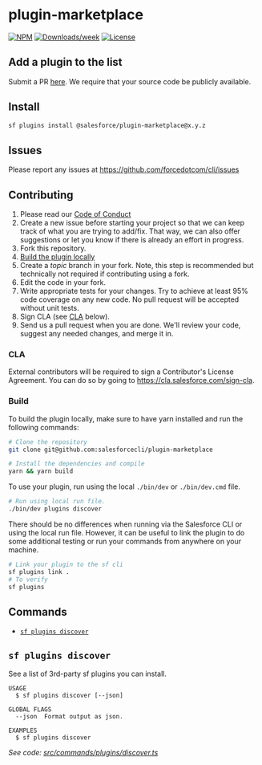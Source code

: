 # plugin-marketplace

[![NPM](https://img.shields.io/npm/v/@salesforce/plugin-marketplace.svg?label=@salesforce/plugin-marketplace)](https://www.npmjs.com/package/@salesforce/plugin-marketplace) [![Downloads/week](https://img.shields.io/npm/dw/@salesforce/plugin-marketplace.svg)](https://npmjs.org/package/@salesforce/plugin-marketplace) [![License](https://img.shields.io/badge/License-BSD%203--Clause-brightgreen.svg)](https://raw.githubusercontent.com/salesforcecli/plugin-marketplace/main/LICENSE.txt)

## Add a plugin to the list

Submit a PR [here](/src/shared/plugins.ts). We require that your source code be publicly available.

## Install

```bash
sf plugins install @salesforce/plugin-marketplace@x.y.z
```

## Issues

Please report any issues at https://github.com/forcedotcom/cli/issues

## Contributing

1. Please read our [Code of Conduct](CODE_OF_CONDUCT.md)
2. Create a new issue before starting your project so that we can keep track of
   what you are trying to add/fix. That way, we can also offer suggestions or
   let you know if there is already an effort in progress.
3. Fork this repository.
4. [Build the plugin locally](#build)
5. Create a _topic_ branch in your fork. Note, this step is recommended but technically not required if contributing using a fork.
6. Edit the code in your fork.
7. Write appropriate tests for your changes. Try to achieve at least 95% code coverage on any new code. No pull request will be accepted without unit tests.
8. Sign CLA (see [CLA](#cla) below).
9. Send us a pull request when you are done. We'll review your code, suggest any needed changes, and merge it in.

### CLA

External contributors will be required to sign a Contributor's License
Agreement. You can do so by going to https://cla.salesforce.com/sign-cla.

### Build

To build the plugin locally, make sure to have yarn installed and run the following commands:

```bash
# Clone the repository
git clone git@github.com:salesforcecli/plugin-marketplace

# Install the dependencies and compile
yarn && yarn build
```

To use your plugin, run using the local `./bin/dev` or `./bin/dev.cmd` file.

```bash
# Run using local run file.
./bin/dev plugins discover
```

There should be no differences when running via the Salesforce CLI or using the local run file. However, it can be useful to link the plugin to do some additional testing or run your commands from anywhere on your machine.

```bash
# Link your plugin to the sf cli
sf plugins link .
# To verify
sf plugins
```

## Commands

<!-- commands -->

- [`sf plugins discover`](#sf-plugins-discover)

## `sf plugins discover`

See a list of 3rd-party sf plugins you can install.

```
USAGE
  $ sf plugins discover [--json]

GLOBAL FLAGS
  --json  Format output as json.

EXAMPLES
  $ sf plugins discover
```

_See code: [src/commands/plugins/discover.ts](https://github.com/salesforcecli/plugin-marketplace/blob/1.0.19/src/commands/plugins/discover.ts)_

<!-- commandsstop -->
